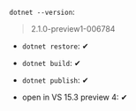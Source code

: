 
``dotnet --version``:

> 2.1.0-preview1-006784

* ``dotnet restore``: ✔
* ``dotnet build``: ✔
* ``dotnet publish``: ✔

* open in VS 15.3 preview 4: ✔
